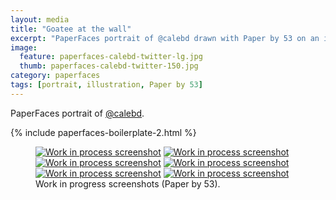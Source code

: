 ```yaml
---
layout: media
title: "Goatee at the wall"
excerpt: "PaperFaces portrait of @calebd drawn with Paper by 53 on an iPad."
image: 
  feature: paperfaces-calebd-twitter-lg.jpg
  thumb: paperfaces-calebd-twitter-150.jpg
category: paperfaces
tags: [portrait, illustration, Paper by 53]
---
```


PaperFaces portrait of <a href="http://twitter.com/calebd">@calebd</a>.

{% include paperfaces-boilerplate-2.html %}

<figure class="half">
	<a href="{{ site.url }}/images/paperfaces-calebd-process-1-lg.jpg"><img src="{{ site.url }}/images/paperfaces-calebd-process-1-600.jpg" alt="Work in process screenshot"></a>
	<a href="{{ site.url }}/images/paperfaces-calebd-process-2-lg.jpg"><img src="{{ site.url }}/images/paperfaces-calebd-process-2-600.jpg" alt="Work in process screenshot"></a>
	<a href="{{ site.url }}/images/paperfaces-calebd-process-3-lg.jpg"><img src="{{ site.url }}/images/paperfaces-calebd-process-3-600.jpg" alt="Work in process screenshot"></a>
	<a href="{{ site.url }}/images/paperfaces-calebd-process-4-lg.jpg"><img src="{{ site.url }}/images/paperfaces-calebd-process-4-600.jpg" alt="Work in process screenshot"></a>
	<a href="{{ site.url }}/images/paperfaces-calebd-process-5-lg.jpg"><img src="{{ site.url }}/images/paperfaces-calebd-process-5-600.jpg" alt="Work in process screenshot"></a>
	<a href="{{ site.url }}/images/paperfaces-calebd-process-6-lg.jpg"><img src="{{ site.url }}/images/paperfaces-calebd-process-6-600.jpg" alt="Work in process screenshot"></a>
	<figcaption>Work in progress screenshots (Paper by 53).</figcaption>
</figure>